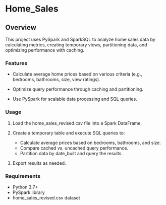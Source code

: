 # Home_Sales

## Overview
This project uses PySpark and SparkSQL to analyze home sales data by calculating metrics, creating temporary views, partitioning data, and optimizing performance with caching.

### Features
- Calculate average home prices based on various criteria (e.g., bedrooms, bathrooms, size, view ratings).

- Optimize query performance through caching and partitioning.

- Use PySpark for scalable data processing and SQL queries.

### Usage
1. Load the home_sales_revised.csv file into a Spark DataFrame.

2. Create a temporary table and execute SQL queries to:
    - Calculate average prices based on bedrooms, bathrooms, and size.
    - Compare cached vs. uncached query performance.
    - Partition data by date_built and query the results.

3. Export results as needed.

### Requirements
- Python 3.7+
- PySpark library
- home_sales_revised.csv dataset